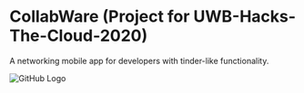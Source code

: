# CollabWare (Project for UWB-Hacks-The-Cloud-2020)
A networking mobile app for developers with tinder-like functionality.

![GitHub Logo](https://cdn.discordapp.com/attachments/684175502340390963/701520952349032568/bce59262-db3b-4a2b-bf0b-ade276fbac6d_200x200.png)
